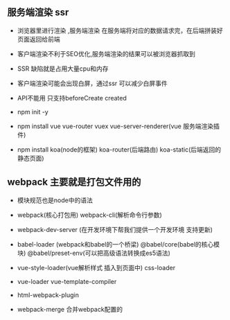 ## 服务端渲染 ssr
- 浏览器里进行渲染 ,服务端渲染 在服务端将对应的数据请求完，在后端拼装好页面返回给前端 
- 客户端渲染不利于SEO优化,服务端渲染的结果可以被浏览器抓取到
- SSR 缺陷就是占用大量cpu和内存
- 客户端渲染可能会出现白屏，通过ssr 可以减少白屏事件
- API不能用 只支持beforeCreate created

- npm init -y
- npm install vue vue-router vuex vue-server-renderer(vue 服务端渲染插件)
- npm install koa(node的框架) koa-router(后端路由) koa-static(后端返回的静态页面)


## webpack 主要就是打包文件用的 
- 模块规范也是node中的语法


- webpack(核心打包用) webpack-cli(解析命令行参数)
- webpack-dev-server (在开发环境下帮我们提供一个开发环境 支持更新)
- babel-loader (webpack和babel的一个桥梁) @babel/core(babel的核心模块) @babel/preset-env(可以把高级语法转换成es5语法)
- vue-style-loader(vue解析样式 插入到页面中) css-loader
- vue-loader vue-template-compiler
- html-webpack-plugin

- webpack-merge 合并webpack配置的